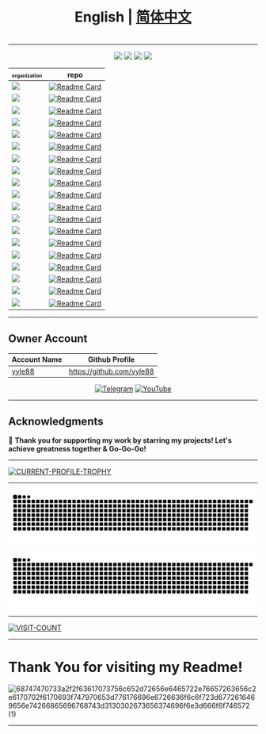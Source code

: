 <h4 align="center" style="font-size: 2.0em;"><strong>English</strong> | <a href="./README.zh.md">简体中文</a></h4>

---

<div align="center">

<!-- 这是一个注释，它不会在渲染时显示出来，这是组织项目列表的起始位置 -->

<a href="https://github.com/orgs/go-xlan/repositories"><img src="https://img.shields.io/badge/go+xlan-%232E8B57.svg?style=flat&logoColor=white" height="40"></a>
<a href="https://github.com/orgs/go-mate/repositories"><img src="https://img.shields.io/badge/go+mate-%23ADFF2F.svg?style=flat&logoColor=white" height="40"></a>
<a href="https://github.com/orgs/orzkratos/repositories"><img src="https://img.shields.io/badge/orzkratos-%238A2BE2.svg?style=flat&logoColor=white" height="40"></a>
<a href="https://github.com/orgs/go-legs/repositories"><img src="https://img.shields.io/badge/go+legs-%2335A8D5.svg?style=flat&logoColor=white" height="40"></a>

| **<span style="font-size: 10px;">organization</span>** | **repo** |
|----------|----------|
| <a href="https://github.com/go-mate"><img src="https://img.shields.io/badge/go+mate-%237D5E7F.svg?style=flat&logoColor=white" height="30"></a> | [![Readme Card](https://github-readme-stats.vercel.app/api/pin/?username=go-mate&repo=depbump&theme=calm_pink&unique=5ee2ef4b-992a-40ff-ba5e-95f87392c36c)](https://github.com/go-mate/depbump) |
| <a href="https://github.com/go-xlan"><img src="https://img.shields.io/badge/go+xlan-%2332CD32.svg?style=flat&logoColor=white" height="30"></a> | [![Readme Card](https://github-readme-stats.vercel.app/api/pin/?username=go-xlan&repo=gogit&theme=material-palenight&unique=0262f646-65a5-47f9-8782-71369f6f52b7)](https://github.com/go-xlan/gogit) |
| <a href="https://github.com/orzkratos"><img src="https://img.shields.io/badge/orzkratos-%232E8B57.svg?style=flat&logoColor=white" height="30"></a> | [![Readme Card](https://github-readme-stats.vercel.app/api/pin/?username=orzkratos&repo=apmkratos&theme=blue-green&unique=0e337634-f5f8-4f1b-9d89-bf03d1a0733a)](https://github.com/orzkratos/apmkratos) |
| <a href="https://github.com/go-legs"><img src="https://img.shields.io/badge/go+legs-%2335A8D5.svg?style=flat&logoColor=white" height="30"></a> | [![Readme Card](https://github-readme-stats.vercel.app/api/pin/?username=go-legs&repo=.github&theme=maroongold&unique=22ea5cfd-d285-4eb5-addb-a29bbaf58200)](https://github.com/go-legs/.github) |
| <a href="https://github.com/go-xlan"><img src="https://img.shields.io/badge/go+xlan-%233CB371.svg?style=flat&logoColor=white" height="30"></a> | [![Readme Card](https://github-readme-stats.vercel.app/api/pin/?username=go-xlan&repo=elasticapm&theme=onedark&unique=f33c47ad-8828-4e71-89c6-7069f6eb3903)](https://github.com/go-xlan/elasticapm) |
| <a href="https://github.com/orzkratos"><img src="https://img.shields.io/badge/orzkratos-%23FFD700.svg?style=flat&logoColor=white" height="30"></a> | [![Readme Card](https://github-readme-stats.vercel.app/api/pin/?username=orzkratos&repo=swaggokratos&theme=date_night&unique=06b63f06-3b59-4f34-9494-ea1e82ae43d7)](https://github.com/orzkratos/swaggokratos) |
| <a href="https://github.com/go-mate"><img src="https://img.shields.io/badge/go+mate-%2320B2AA.svg?style=flat&logoColor=white" height="30"></a> | [![Readme Card](https://github-readme-stats.vercel.app/api/pin/?username=go-mate&repo=replicago&theme=moltack&unique=b461b292-0ee2-4e2b-b4e6-e2402573105e)](https://github.com/go-mate/replicago) |
| <a href="https://github.com/orzkratos"><img src="https://img.shields.io/badge/orzkratos-%23F7931E.svg?style=flat&logoColor=white" height="30"></a> | [![Readme Card](https://github-readme-stats.vercel.app/api/pin/?username=orzkratos&repo=zapzkratos&theme=nightowl&unique=387145c1-c8d3-4891-b56f-0447a6d3f442)](https://github.com/orzkratos/zapzkratos) |
| <a href="https://github.com/go-xlan"><img src="https://img.shields.io/badge/go+xlan-%23FF1493.svg?style=flat&logoColor=white" height="30"></a> | [![Readme Card](https://github-readme-stats.vercel.app/api/pin/?username=go-xlan&repo=gitgo&theme=prussian&unique=827c0de3-7a02-4bca-a7dd-00dee837c7fc)](https://github.com/go-xlan/gitgo) |
| <a href="https://github.com/go-mate"><img src="https://img.shields.io/badge/go+mate-%237D4B91.svg?style=flat&logoColor=white" height="30"></a> | [![Readme Card](https://github-readme-stats.vercel.app/api/pin/?username=go-mate&repo=.github&theme=neon&unique=6bc39971-0235-4739-9df8-23ec36709a18)](https://github.com/go-mate/.github) |
| <a href="https://github.com/orzkratos"><img src="https://img.shields.io/badge/orzkratos-%23F2D330.svg?style=flat&logoColor=white" height="30"></a> | [![Readme Card](https://github-readme-stats.vercel.app/api/pin/?username=orzkratos&repo=vue3kratos&theme=panda&unique=91e7c0d7-b28f-4716-836a-058931ec03de)](https://github.com/orzkratos/vue3kratos) |
| <a href="https://github.com/go-xlan"><img src="https://img.shields.io/badge/go+xlan-%23F7931E.svg?style=flat&logoColor=white" height="30"></a> | [![Readme Card](https://github-readme-stats.vercel.app/api/pin/?username=go-xlan&repo=redissuo&theme=vue&unique=2045f9e7-5a06-42d6-b110-5eec14c3624a)](https://github.com/go-xlan/redissuo) |
| <a href="https://github.com/go-xlan"><img src="https://img.shields.io/badge/go+xlan-%238A2BE2.svg?style=flat&logoColor=white" height="30"></a> | [![Readme Card](https://github-readme-stats.vercel.app/api/pin/?username=go-xlan&repo=goyamlv3up&theme=monokai&unique=2b2fb8d4-63e1-4a9e-afaf-4b316ebfcdf7)](https://github.com/go-xlan/goyamlv3up) |
| <a href="https://github.com/orzkratos"><img src="https://img.shields.io/badge/orzkratos-%23DC143C.svg?style=flat&logoColor=white" height="30"></a> | [![Readme Card](https://github-readme-stats.vercel.app/api/pin/?username=orzkratos&repo=authkratos&theme=omni&unique=b82898a9-0f61-4a45-a7f3-495ac0839df9)](https://github.com/orzkratos/authkratos) |
| <a href="https://github.com/go-xlan"><img src="https://img.shields.io/badge/go+xlan-%23FF5733.svg?style=flat&logoColor=white" height="30"></a> | [![Readme Card](https://github-readme-stats.vercel.app/api/pin/?username=go-xlan&repo=.github&theme=kacho_ga&unique=ef16d5d2-c0fd-4133-84c2-983eccb57779)](https://github.com/go-xlan/.github) |
| <a href="https://github.com/orzkratos"><img src="https://img.shields.io/badge/orzkratos-%2395C59D.svg?style=flat&logoColor=white" height="30"></a> | [![Readme Card](https://github-readme-stats.vercel.app/api/pin/?username=orzkratos&repo=gormkratos&theme=yeblu&unique=41937073-1229-4b9f-9987-7f1f85073810)](https://github.com/orzkratos/gormkratos) |
| <a href="https://github.com/orzkratos"><img src="https://img.shields.io/badge/orzkratos-%23F2D330.svg?style=flat&logoColor=white" height="30"></a> | [![Readme Card](https://github-readme-stats.vercel.app/api/pin/?username=orzkratos&repo=erkkratos&theme=calm&unique=6ef9559b-ff63-4771-8bf0-c45d7cbcd6b6)](https://github.com/orzkratos/erkkratos) |
| <a href="https://github.com/orzkratos"><img src="https://img.shields.io/badge/orzkratos-%232E8B57.svg?style=flat&logoColor=white" height="30"></a> | [![Readme Card](https://github-readme-stats.vercel.app/api/pin/?username=orzkratos&repo=wire2kratos&theme=cobalt&unique=8d29dbdd-c165-4eb9-a53b-e93c25dc5c9e)](https://github.com/orzkratos/wire2kratos) |
| <a href="https://github.com/orzkratos"><img src="https://img.shields.io/badge/orzkratos-%23FF1493.svg?style=flat&logoColor=white" height="30"></a> | [![Readme Card](https://github-readme-stats.vercel.app/api/pin/?username=orzkratos&repo=.github&theme=aura_dark&unique=31edb04e-ccc0-485e-a618-17565167ae1f)](https://github.com/orzkratos/.github) |

<!-- 这是一个注释，它不会在渲染时显示出来，这是组织项目列表的终止位置 -->

</div>

---

## Owner Account

<div align="center">

| Account Name                        | Github Profile            |
|-------------------------------------|---------------------------|
| [yyle88](https://github.com/yyle88) | https://github.com/yyle88 |

[![Telegram](https://img.shields.io/badge/-Telegram-f5e0dc?style=for-the-badge&logo=telegram&logoColor=27A0D9)](https://t.me/yyle88)
[![YouTube](https://img.shields.io/badge/-YouTube-f2cdcd?style=for-the-badge&logo=YouTube&logoColor=FF0000)](https://www.youtube.com/@%E6%9D%A8%E4%BA%A6%E4%B9%901990/videos)

</div>

---

## Acknowledgments

🌟 **Thank you for supporting my work by starring my projects! Let's achieve greatness together & Go-Go-Go!**

---

[![CURRENT-PROFILE-TROPHY](https://github-profile-trophy.vercel.app/?username=yyle88)](https://github.com/yyle88)

---

![github contribution grid snake animation](https://raw.githubusercontent.com/yyle88/yyle88/snake/github-contribution-grid-snake-dark.svg#gh-dark-mode-only)

![github contribution grid snake animation](https://raw.githubusercontent.com/yyle88/yyle88/snake/github-contribution-grid-snake.svg#gh-light-mode-only)

---

[![VISIT-COUNT](https://visitcount.itsvg.in/api?id=yyle88&label=profile-views&pretty=true)](https://visitcount.itsvg.in)

---

# Thank You for visiting my Readme!

![68747470733a2f2f63617073756c652d72656e6465722e76657263656c2e6170702f6170693f747970653d776176696e6726636f6c6f723d6772616469656e74266865696768743d3130302673656374696f6e3d666f6f746572 (1)](https://github.com/user-attachments/assets/e599b0c5-b812-4e11-908a-2bdec8c97c5f)

---

